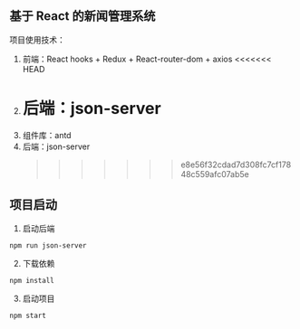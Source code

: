 ## 基于 React 的新闻管理系统

项目使用技术：

1. 前端：React hooks + Redux + React-router-dom + axios
   <<<<<<< HEAD
2. # 后端：json-server
3. 组件库：antd
4. 后端：json-server
   > > > > > > > e8e56f32cdad7d308fc7cf17848c559afc07ab5e

## 项目启动

1. 启动后端

```
npm run json-server
```

2. 下载依赖

```
npm install
```

3. 启动项目

```
npm start
```
